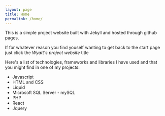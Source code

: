```yaml
---
layout: page
title: Home
permalink: /home/
---
```


This is a simple project website built with Jekyll and hosted through github pages.

If for whatever reason you find youself wanting to get back to the start page just click the *Wyatt's project website* title

Here's a list of technologies, frameworks and libraries I have used and that you might find in one of my projects:

- Javascript
- HTML and CSS
- Liquid
- Microsoft SQL Server - mySQL
- PHP
- React
- Jquery